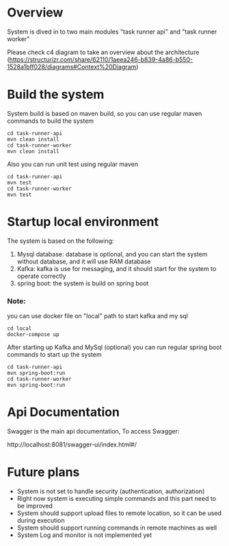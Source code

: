 # Overview

System is dived in to two main modules "task runner api" and "task runner worker"

Please check c4 diagram to take an overview about the architecture (https://structurizr.com/share/62110/1aeea246-b839-4a86-b550-1528a1bff028/diagrams#Context%20Diagram) 

# Build the system

System build is based on maven build, so you can use regular maven commands to build the system

```
cd task-runner-api
mvn clean install
cd task-runner-worker
mvn clean install
```

Also you can run unit test using regular maven

```
cd task-runner-api
mvn test
cd task-runner-worker
mvn test
```

# Startup local environment

The system is based on the following:
1) Mysql database: database is optional, and you can start the system without database, and it will use RAM database
2) Kafka: kafka is use for messaging, and it should start for the system to operate correctly
3) spring boot: the system is build on spring boot

### Note:

you can use docker file on "local" path to start kafka and my sql

```
cd local
docker-compose up
```

After starting up Kafka and MySql (optional) you can run regular spring boot commands to start up the system

```
cd task-runner-api
mvn spring-boot:run
cd task-runner-worker
mvn spring-boot:run
```

# Api Documentation

Swagger is the main api documentation, To access Swagger:

http://localhost:8081/swagger-ui/index.html#/

# Future plans

- System is not set to handle security (authentication, authorization)
- Right now system is executing simple commands and this part need to be improved
- System should support upload files to remote location, so it can be used during execution
- System should support running commands in remote machines as well
- System Log and monitor is not implemented yet
